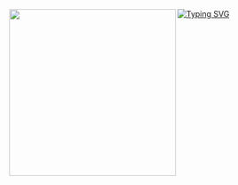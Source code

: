 <img align="left" width="300" src="https://media.tenor.com/dHk-LfzHrtwAAAAi/linux-computer.gif">
<a href="https://git.io/typing-svg"><img src="https://readme-typing-svg.demolab.com?font=Fira+Code&pause=1000&width=435&lines=Hey%2C+I'm+Mohamed+!+++++I'm+interessed+in+programming+and+bio-informatics.++++++I+am+currently+doing+a+master's+degree+in+bioinformatics." alt="Typing SVG" /></a>

